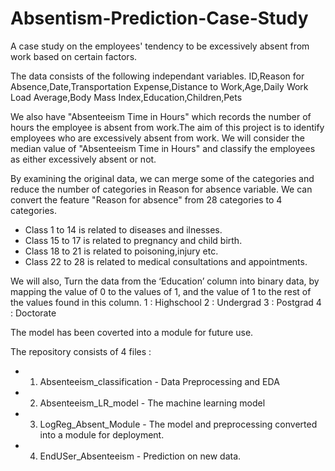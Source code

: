 # Absentism-Prediction-Case-Study
A case study on the employees' tendency to be excessively absent from work based on certain factors.

The data consists of the following independant variables.
ID,Reason for Absence,Date,Transportation Expense,Distance to Work,Age,Daily Work Load Average,Body Mass Index,Education,Children,Pets

We also have "Absenteeism Time in Hours" which records the number of hours the employee is absent from work.The aim of this project is to
identify employees who are excessively absent from work. We will consider the median value of "Absenteeism Time in Hours" and classify the 
employees as either excessively absent or not.

By examining the original data, we can merge some of the categories and reduce the number of categories in Reason for absence variable.
We can convert the feature "Reason for absence" from 28 categories to 4 categories.

- Class 1 to 14 is related to diseases and ilnesses.
- Class 15 to 17 is related to pregnancy and child birth.
- Class 18 to 21 is related to poisoning,injury etc.
- Class 22 to 28 is related to medical consultations and appointments.

We will also, Turn the data from the ‘Education’ column into binary data, by mapping the value of 0 to the values of 1, and the value of 1 to the
rest of the values found in this column.
1 : Highschool
2 : Undergrad
3 : Postgrad
4 : Doctorate

The model has been coverted into a module for future use.

The repository consists of 4 files :
- 1. Absenteeism_classification - Data Preprocessing and EDA
- 2. Absenteeism_LR_model - The machine learning model
- 3. LogReg_Absent_Module - The model and preprocessing converted into a module for deployment.
- 4. EndUSer_Absenteeism - Prediction on new data.
